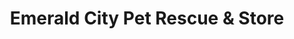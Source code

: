 ---
title: "Emerald City Pet Rescue & Store"
url: /seattle/emerald-city-pet-rescue-and-store/
shop: pet
---